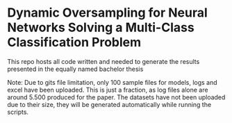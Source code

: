 # Dynamic Oversampling for Neural Networks Solving a Multi-Class Classification Problem

This repo hosts all code written and needed to generate the results presented in the equally named bachelor thesis

Note:
Due to gits file limitation, only 100 sample files for models, logs and excel have been uploaded.
This is just a fraction, as log files alone are around 5.500 produced for the paper.
The datasets have not been uploaded due to their size, they will be generated automatically while running the scripts.
